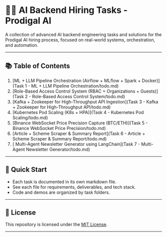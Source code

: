 # 🧑‍💻 AI Backend Hiring Tasks - Prodigal AI

A collection of advanced AI backend engineering tasks and solutions for the Prodigal AI hiring process, focused on real-world systems, orchestration, and automation.

---

## 📚 Table of Contents

1. [ML + LLM Pipeline Orchestration (Airflow + MLflow + Spark + Docker)](Task 1 - ML + LLM Pipeline Orchestration/todo.md)
2. [Role-Based Access Control System (RBAC + Organizations + Guests)](Task 2 - Role-Based Access Control System/todo.md)
3. [Kafka + Zookeeper for High-Throughput API Ingestion](Task 3 - Kafka + Zookeeper for High-Throughput API/todo.md)
4. [Kubernetes Pod Scaling (K8s + HPA)](Task 4 - Kubernetes Pod Scaling/todo.md)
5. [Binance WebSocket Price Precision Capture (BTC/ETH)](Task 5 - Binance WebSocket Price Precision/todo.md)
6. [Article + Scheme Scraper & Summary Report](Task 6 - Article + Scheme Scraper & Summary Report/todo.md)
7. [ Multi-Agent Newsletter Generator using LangChain](Task 7 - Multi-Agent Newsletter Generator/todo.md)

---

## 🚀 Quick Start

- Each task is documented in its own markdown file.
- See each file for requirements, deliverables, and tech stack.
- Code and demos are organized by task folders.

---

## 📄 License

This repository is licensed under the [MIT License](LICENSE).

---